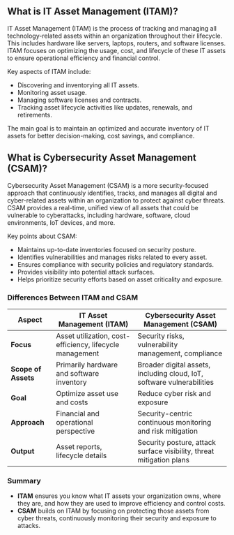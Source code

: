 ## What is IT Asset Management (ITAM)?

IT Asset Management (ITAM) is the process of tracking and managing all technology-related assets within an organization throughout their lifecycle. This includes hardware like servers, laptops, routers, and software licenses. ITAM focuses on optimizing the usage, cost, and lifecycle of these IT assets to ensure operational efficiency and financial control.

Key aspects of ITAM include:
- Discovering and inventorying all IT assets.
- Monitoring asset usage.
- Managing software licenses and contracts.
- Tracking asset lifecycle activities like updates, renewals, and retirements.

The main goal is to maintain an optimized and accurate inventory of IT assets for better decision-making, cost savings, and compliance.

## What is Cybersecurity Asset Management (CSAM)?

Cybersecurity Asset Management (CSAM) is a more security-focused approach that continuously identifies, tracks, and manages all digital and cyber-related assets within an organization to protect against cyber threats. CSAM provides a real-time, unified view of all assets that could be vulnerable to cyberattacks, including hardware, software, cloud environments, IoT devices, and more.

Key points about CSAM:
- Maintains up-to-date inventories focused on security posture.
- Identifies vulnerabilities and manages risks related to every asset.
- Ensures compliance with security policies and regulatory standards.
- Provides visibility into potential attack surfaces.
- Helps prioritize security efforts based on asset criticality and exposure.

### Differences Between ITAM and CSAM

| Aspect                      | IT Asset Management (ITAM)                                     | Cybersecurity Asset Management (CSAM)                                   |
|-----------------------------|---------------------------------------------------------------|------------------------------------------------------------------------|
| **Focus**                   | Asset utilization, cost-efficiency, lifecycle management      | Security risks, vulnerability management, compliance                   |
| **Scope of Assets**         | Primarily hardware and software inventory                      | Broader digital assets, including cloud, IoT, software vulnerabilities |
| **Goal**                   | Optimize asset use and costs                                   | Reduce cyber risk and exposure                                         |
| **Approach**               | Financial and operational perspective                         | Security-centric continuous monitoring and risk mitigation            |
| **Output**                 | Asset reports, lifecycle details                               | Security posture, attack surface visibility, threat mitigation plans  |

### Summary

- **ITAM** ensures you know what IT assets your organization owns, where they are, and how they are used to improve efficiency and control costs.
- **CSAM** builds on ITAM by focusing on protecting those assets from cyber threats, continuously monitoring their security and exposure to attacks.
